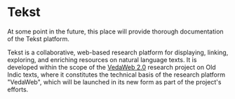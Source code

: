 # Tekst

At some point in the future, this place will provide thorough documentation of the Tekst platform.

Tekst is a collaborative, web-based research platform for displaying, linking, exploring, and enriching resources on natural language texts. It is developed within the scope of the [VedaWeb 2.0](https://vedaweb.uni-koeln.de/) research project on Old Indic texts, where it constitutes the technical basis of the research platform "VedaWeb", which will be launched in its new form as part of the project's efforts.
